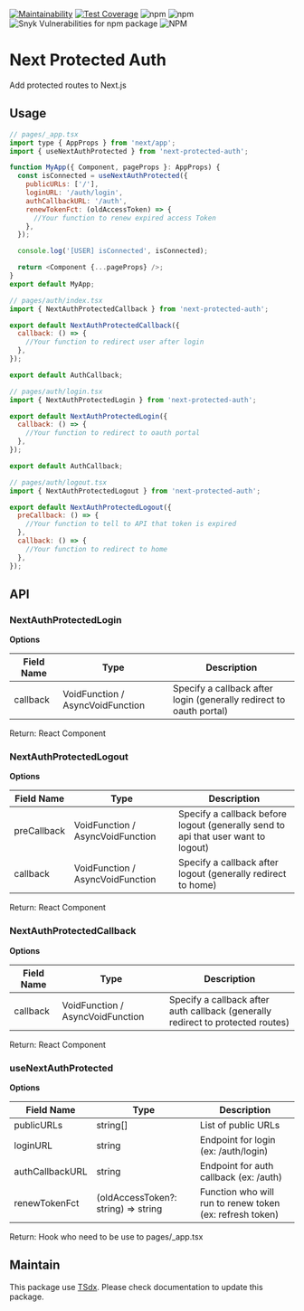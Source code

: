 [![Maintainability](https://api.codeclimate.com/v1/badges/1c3d4f9f17d9514df0ec/maintainability)](https://codeclimate.com/github/flexper/next-protected-auth/maintainability) [![Test Coverage](https://api.codeclimate.com/v1/badges/1c3d4f9f17d9514df0ec/test_coverage)](https://codeclimate.com/github/flexper/next-protected-auth/test_coverage) ![npm](https://img.shields.io/npm/v/next-protected-auth) ![npm](https://img.shields.io/npm/dm/next-protected-auth) ![Snyk Vulnerabilities for npm package](https://img.shields.io/snyk/vulnerabilities/npm/next-protected-auth) ![NPM](https://img.shields.io/npm/l/next-protected-auth)

# Next Protected Auth

Add protected routes to Next.js

## Usage

```js
// pages/_app.tsx
import type { AppProps } from 'next/app';
import { useNextAuthProtected } from 'next-protected-auth';

function MyApp({ Component, pageProps }: AppProps) {
  const isConnected = useNextAuthProtected({
    publicURLs: ['/'],
    loginURL: '/auth/login',
    authCallbackURL: '/auth',
    renewTokenFct: (oldAccessToken) => {
      //Your function to renew expired access Token
    },
  });

  console.log('[USER] isConnected', isConnected);

  return <Component {...pageProps} />;
}
export default MyApp;

// pages/auth/index.tsx
import { NextAuthProtectedCallback } from 'next-protected-auth';

export default NextAuthProtectedCallback({
  callback: () => {
    //Your function to redirect user after login
  },
});

export default AuthCallback;

// pages/auth/login.tsx
import { NextAuthProtectedLogin } from 'next-protected-auth';

export default NextAuthProtectedLogin({
  callback: () => {
    //Your function to redirect to oauth portal
  },
});

export default AuthCallback;

// pages/auth/logout.tsx
import { NextAuthProtectedLogout } from 'next-protected-auth';

export default NextAuthProtectedLogout({
  preCallback: () => {
    //Your function to tell to API that token is expired
  },
  callback: () => {
    //Your function to redirect to home
  },
});

```

## API

### NextAuthProtectedLogin

**Options**

| Field Name | Type                             | Description                                                         |
| ---------- | -------------------------------- | ------------------------------------------------------------------- |
| callback   | VoidFunction / AsyncVoidFunction | Specify a callback after login (generally redirect to oauth portal) |

Return: React Component

### NextAuthProtectedLogout

**Options**

| Field Name  | Type                             | Description                                                                       |
| ----------- | -------------------------------- | --------------------------------------------------------------------------------- |
| preCallback | VoidFunction / AsyncVoidFunction | Specify a callback before logout (generally send to api that user want to logout) |
| callback    | VoidFunction / AsyncVoidFunction | Specify a callback after logout (generally redirect to home)                      |

Return: React Component

### NextAuthProtectedCallback

**Options**

| Field Name | Type                             | Description                                                                     |
| ---------- | -------------------------------- | ------------------------------------------------------------------------------- |
| callback   | VoidFunction / AsyncVoidFunction | Specify a callback after auth callback (generally redirect to protected routes) |


Return: React Component

### useNextAuthProtected

**Options**

| Field Name      | Type                                | Description                                              |
| --------------- | ----------------------------------- | -------------------------------------------------------- |
| publicURLs      | string[]                            | List of public URLs                                      |
| loginURL        | string                              | Endpoint for login (ex: /auth/login)                     |
| authCallbackURL | string                              | Endpoint for auth callback (ex: /auth)                   |
| renewTokenFct   | (oldAccessToken?: string) => string | Function who will run to renew token (ex: refresh token) |

Return: Hook who need to be use to pages/_app.tsx

## Maintain

This package use [TSdx](https://github.com/jaredpalmer/tsdx). Please check documentation to update this package.
